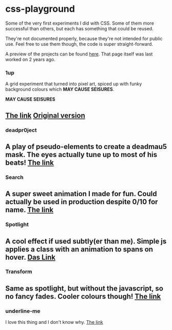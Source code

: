# css-playground
Some of the very first experiments I did with CSS. 
Some of them more successful than others, but each has something that could be reused.

They're not documented properly, because they're not intended for public use.
Feel free to use them though, the code is super straight-forward.

A preview of the projects can be found [here](http://mladenangelov.net/testsilo/). 
That page itself was last worked on 2 years ago.



### 1up
A grid experiment that turned into pixel art, spiced up with funky background colours which **MAY CAUSE SEISURES**.

**MAY CAUSE SEISURES**

[The link](http://mladenangelov.net/testsilo/Projects/1up/index2.html)
[Original version](http://mladenangelov.net/testsilo/Projects/1up/index.html)
--

### deadpr0ject
A play of pseudo-elements to create a deadmau5 mask. The eyes actually tune up to most of his beats!
[The link](http://mladenangelov.net/testsilo/Projects/Deadpr0ject/index.html)
--

### Search
A super sweet animation I made for fun. Could actually be used in production despite 0/10 for name.
[The link](http://mladenangelov.net/testsilo/Projects/Search/index.html)
--

### Spotlight
A cool effect if used subtly(er than me). Simple js applies a class with an animation to spans on hover.
[Das Link](http://mladenangelov.net/testsilo/Projects/Spotlight/index.html)
--

### Transform
Same as spotlight, but without the javascript, so no fancy fades. Cooler colours though!
[The link](http://mladenangelov.net/testsilo/Projects/Spotlight/index.html)
--

### underline-me
I love this thing and I don't know why.
[The link](http://mladenangelov.net/testsilo/Projects/underline-me/index.html)
